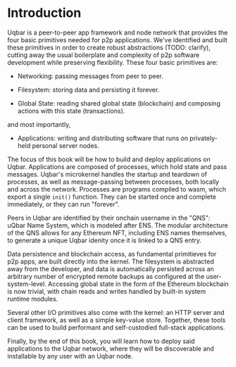 # Introduction

Uqbar is a peer-to-peer app framework and node network that provides the four basic primitives needed for p2p applications. We've identified and built these primitives in order to create robust abstractions (TODO: clarify), cutting away the usual boilerplate and complexity of p2p software development while preserving flexibility. These four basic primitives are:

- Networking: passing messages from peer to peer.

- Filesystem: storing data and persisting it forever.

- Global State: reading shared global state (blockchain) and composing actions with this state (transactions).

and most importantly,
- Applications: writing and distributing software that runs on privately-held personal server nodes.

The focus of this book will be how to build and deploy applications on Uqbar. Applications are composed of processes, which hold state and pass messages. Uqbar's microkernel handles the startup and teardown of processes, as well as message-passing between processes, both locally and across the network. Processes are programs compiled to wasm, which export a single `init()` function. They can be started once and complete immediately, or they can run "forever".

Peers in Uqbar are identified by their onchain username in the "QNS": uQbar Name System, which is modeled after ENS. The modular architecture of the QNS allows for any Ethereum NFT, including ENS names themselves, to generate a unique Uqbar idenity once it is linked to a QNS entry.

Data persistence and blockchain access, as fundamental primitieves for p2p apps, are built directly into the kernel. The filesystem is abstracted away from the developer, and data is automatically persisted across an arbitrary number of encrypted remote backups as configured at the user-system-level. Accessing global state in the form of the Ethereum blockchain is now trivial, with chain reads and writes handled by built-in system runtime modules.

Several other I/O primitives also come with the kernel: an HTTP server and client framework, as well as a simple key-value store. Together, these tools can be used to build performant and self-custodied full-stack applications.

Finally, by the end of this book, you will learn how to deploy said applications to the Uqbar network, where they will be discoverable and installable by any user with an Uqbar node.
